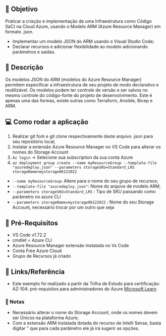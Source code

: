 ## :dart: Objetivo
Praticar a criação e implementação de uma Infraestrutura como Código (IaC) na Cloud Azure, usando o Modelo ARM (Azure Resource Manager) em formato .json.
- Implementar um modelo JSON do ARM usando o Visual Studio Code;
- Declarar recursos e adicionar flexibilidade ao modelo adicionando parâmetros e saídas.


## :pushpin: Descrição
Os modelos JSON do ARM (modelos do Azure Resource Manager) permitem especificar a infraestrutura de seu projeto de modo declarativo e reutilizável. Os modelos podem ter controle de versão e ser salvos no mesmo controle do código-fonte do projeto de desenvolvimento. Este é apenas uma das formas, existe outras como Terraform, Ansible, Bicep e ARM. 


## :computer: Como rodar a aplicação
1. Realizar git fork e git clone respectivamente deste arquivo .json para seu repositório local;
2. Instalar a extensão Azure Resource Manager no VS Code para alterar os nomes do Storage Account
4. `Az login` -> Selecione sua subscription da sua conta Azure
5. `az deployment group create --name myResourceGroup --template-file "azuredeploy.json" --parameters storageSKU=Standard_LRS storageName=mystorage06122022`
  - `--name myResourceGroup`: Altere para o nome do seu grupo de recursos;
  - `--template-file "azuredeploy.json"`: Nome do arquivo de modelo ARM;
  - `--parameters storageSKU=Standard_LRS` : Tipo de SKU passando como parâmetro no azure CLI 
  - `--parameters storageName=mystorage06122022` : Nome do seu Storage Account, necessário trocar por um outro que seja <unique-name>


## :triangular_flag_on_post: Pré-Requisitos
- VS Code v1.72.2
- cmdlet = Azure CLI
- Azure Resource Manager extensão instalada no Vs Code
- Conta Free Azure Cloud
- Grupo de Recursos já criado


## :link: Links/Referência
- Este exemplo foi realizado a partir da Trilha de Estudo para certificação: AZ-104: pré-requisitos para administradores do Azure [Microsoft Learn](https://learn.microsoft.com/pt-br/training/modules/create-azure-resource-manager-template-vs-code/7-summary)


### :bookmark: Notas
- Necessário alterar o nome do Storage Account, onde os nomes devem ser Únicos na plataforma Azure;
- Com a extensão ARM instalada dotada do recurso de Intelli Sense, basta digitar " que para cada parâmetro ele já irá sugerir as opções.
